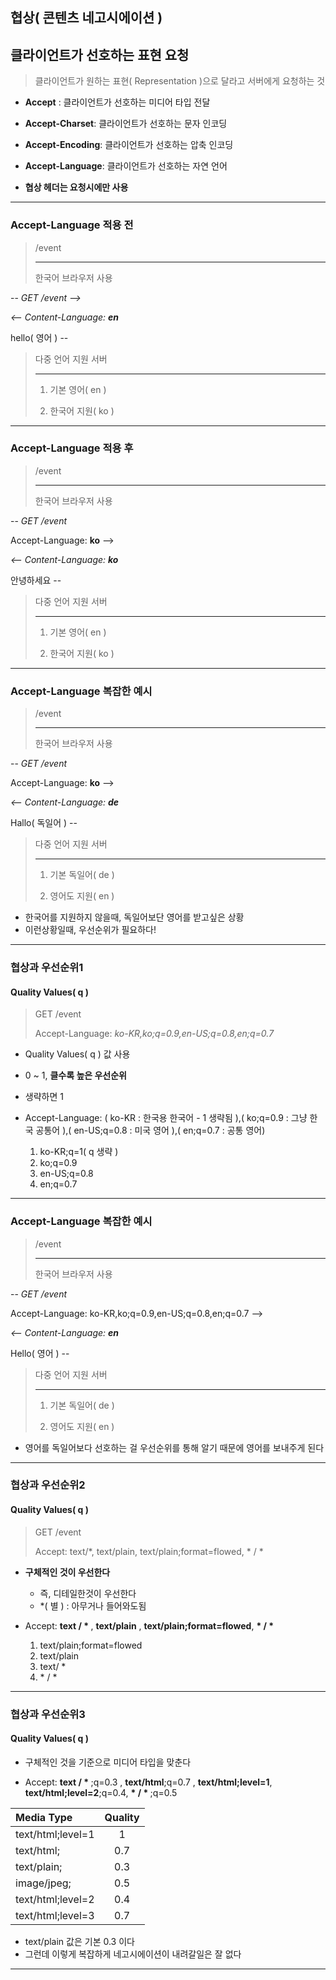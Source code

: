 ## 협상( 콘텐츠 네고시에이션 )
## 클라이언트가 선호하는 표현 요청

> 클라이언트가 원하는 표현( Representation )으로 달라고 서버에게 요청하는 것

- **Accept** : 클라이언트가 선호하는 미디어 타입 전달


- **Accept-Charset**: 클라이언트가 선호하는 문자 인코딩


- **Accept-Encoding**: 클라이언트가 선호하는 압축 인코딩


- **Accept-Language**: 클라이언트가 선호하는 자연 언어


- **협상 헤더는 요청시에만 사용**

---

### Accept-Language 적용 전

> /event
> 
> ---
> 
> 한국어 브라우저 사용

-- _GET /event -->_

_<-- Content-Language: **en**_ 
    
 hello( 영어 ) --
 
> 다중 언어 지원 서버
> 
> ---
> 
> 1. 기본 영어( en )
> 
> 
> 2. 한국어 지원( ko )

---

### Accept-Language 적용 후

> /event
>
> ---
>
> 한국어 브라우저 사용

-- _GET /event_

Accept-Language: **ko** -->

_<-- Content-Language: **ko**_

안녕하세요 --

> 다중 언어 지원 서버
>
> ---
>
> 1. 기본 영어( en )
>
>
> 2. 한국어 지원( ko )

---

### Accept-Language 복잡한 예시

> /event
>
> ---
>
> 한국어 브라우저 사용

-- _GET /event_

Accept-Language: **ko** -->

_<-- Content-Language: **de**_

Hallo( 독일어 ) --

> 다중 언어 지원 서버
>
> ---
>
> 1. 기본 독일어( de )
>
>
> 2. 영어도 지원( en )

- 한국어를 지원하지 않을때, 독일어보단 영어를 받고싶은 상황
- 이런상황일때, 우선순위가 필요하다!

---

### 협상과 우선순위1
#### Quality Values( q )

> GET /event
> 
> Accept-Language: _ko-KR,ko;q=0.9,en-US;q=0.8,en;q=0.7_

- Quality Values( q ) 값 사용


- 0 ~ 1, **클수록 높은 우선순위**


- 생략하면 1


- Accept-Language: ( ko-KR : 한국용 한국어 - 1 생략됨 ),( ko;q=0.9 : 그냥 한국 공통어 ),( en-US;q=0.8 : 미국 영어 ),( en;q=0.7 : 공통 영어)
    1. ko-KR;q=1( q 생략 )
    2. ko;q=0.9
    3. en-US;q=0.8
    4. en;q=0.7

---

### Accept-Language 복잡한 예시

> /event
>
> ---
>
> 한국어 브라우저 사용

-- _GET /event_

Accept-Language: ko-KR,ko;q=0.9,en-US;q=0.8,en;q=0.7 -->

_<-- Content-Language: **en**_

Hello( 영어 ) --

> 다중 언어 지원 서버
>
> ---
>
> 1. 기본 독일어( de )
>
>
> 2. 영어도 지원( en )

- 영어를 독일어보다 선호하는 걸 우선순위를 통해 알기 때문에 영어를 보내주게 된다

---

### 협상과 우선순위2
#### Quality Values( q )

> GET /event
>
> Accept: text/*, text/plain, text/plain;format=flowed, <span> * </span>/<span> * </span>


- **구체적인 것이 우선한다**
  - 즉, 디테일한것이 우선한다
  - *( 별 ) : 아무거나 들어와도됨 

- Accept: **text / <span> * </span>** , **text/plain** , **text/plain;format=flowed**, **<span> * </span>/<span> * </span>**
  1. text/plain;format=flowed
  2. text/plain
  3. text/ *
  4. <span> * </span>/<span> * </span>

---

### 협상과 우선순위3
#### Quality Values( q )

- 구체적인 것을 기준으로 미디어 타입을 맞춘다


- Accept: **text / <span> * </span>**;q=0.3 , **text/html**;q=0.7 , **text/html;level=1**, **text/html;level=2**;q=0.4, **<span> * </span>/<span> * </span>**;q=0.5


| Media Type        | Quality |
|:------------------|:-------:|
| text/html;level=1 |    1    |
| text/html;        |   0.7   |
| text/plain;       |   0.3   |
| image/jpeg;       |   0.5   |
| text/html;level=2 |   0.4   |
| text/html;level=3 |   0.7   |

- text/plain 값은 기본 0.3 이다
- 그런데 이렇게 복잡하게 네고시에이션이 내려갈일은 잘 없다

---
